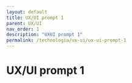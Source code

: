 ```yaml
---
layout: default
title: UX/UI prompt 1
parent: UX/UI
nav_order: 1
description: "UXUI prompt 1"
permalink: /technologia/ux-ui/ux-ui-prompt-1
---
```


# UX/UI prompt 1